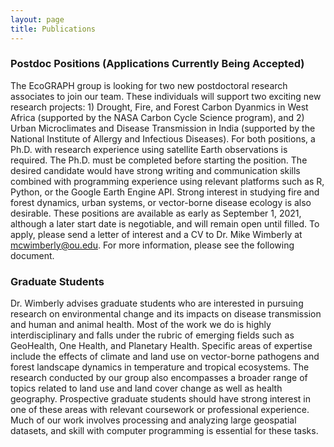 ```yaml
---
layout: page
title: Publications
---
```

### Postdoc Positions (Applications Currently Being Accepted)
The EcoGRAPH group is looking for two new postdoctoral research associates to join our team. These individuals will support two exciting new research projects: 1) Drought, Fire, and Forest Carbon Dyanmics in West Africa (supported by the NASA Carbon Cycle Science program), and 2) Urban Microclimates and Disease Transmission in India (supported by the National Institute of Allergy and Infectious Diseases). For both positions, a Ph.D. with research experience using satellite Earth observations is required. The Ph.D. must be completed before starting the position. The desired candidate would have strong writing and communication skills combined with programming experience using relevant platforms such as R, Python, or the Google Earth Engine API. Strong interest in studying fire and forest dynamics, urban systems, or vector-borne disease ecology is also desirable. These positions are available as early as September 1, 2021, although a later start date is negotiable, and will remain open until filled. To apply, please send a letter of interest and a CV to Dr. Mike Wimberly at mcwimberly@ou.edu. For more information, please see the following document.


### Graduate Students
Dr. Wimberly advises graduate students who are interested in pursuing research on environmental change and its impacts on disease transmission and human and animal health. Most of the work we do is highly interdisciplinary and falls under the rubric of emerging fields such as GeoHealth, One Health, and Planetary Health. Specific areas of expertise include the effects of climate and land use on vector-borne pathogens and forest landscape dynamics in temperature and tropical ecosystems. The research conducted by our group also encompasses a broader range of topics related to land use and land cover change as well as health geography. Prospective graduate students should have strong interest in one of these areas with relevant coursework or professional experience. Much of our work involves processing and analyzing large geospatial datasets, and skill with computer programming is essential for these tasks. 


